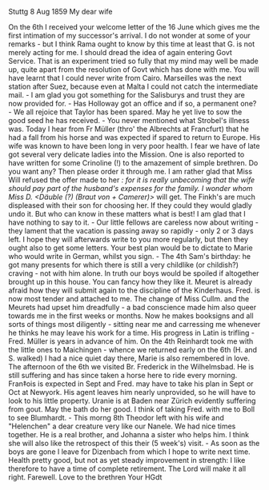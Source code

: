  Stuttg 8 Aug 1859
My dear wife

On the 6th I received your welcome letter of the 16 June which gives me the first intimation of my successor's arrival. I do not wonder at some of your remarks - but I think Rama ought to know by this time at least that G. is not merely acting for me. I should dread the idea of again entering Govt Service. That is an experiment tried so fully that my mind may well be made up, quite apart from the resolution of Govt which has done with me. You will have learnt that I could never write from Cairo. Marseilles was the next station after Suez, because even at Malta I could not catch the intermediate mail. - I am glad you got something for the Salisburys and trust they are now provided for. - Has Holloway got an office and if so, a permanent one? - We all rejoice that Taylor has been spared. May he yet live to sow the good seed he has received. - You never mentioned what Strobel's illness was. Today I hear from Fr Müller (thro' the Albrechts at Francfurt) that he had a fall from his horse and was expected if spared to return to Europe. His wife was known to have been long in very poor health. I fear we have of late got several very delicate ladies into the Mission. One is also reported to have written for some Crinoline (!) to the amazement of simple brethren. Do you want any? Then please order it through me. I am rather glad that Miss Will refused the offer made to her <George Kolb>*: for it is really unbecoming that the wife should pay part of the husband's expenses for the family. I wonder whom Miss D. <Däuble (?) (Braut von + Camerer)>* will get. The Finkh's are much displeased with their son for choosing her. If they could they would gladly undo it. But who can know in these matters what is best! I am glad that I have nothing to say to it. - Our little fellows are careless now about writing - they lament that the vacation is passing away so rapidly - only 2 or 3 days left. I hope they will afterwards write to you more regularly, but then they ought also to get some letters. Your best plan would be to dictate to Marie who would write in German, whilst you sign. - The 4th Sam's birthday: he got many presents for which there is still a very childlike (or childish?) craving - not with him alone. In truth our boys would be spoiled if altogether brought up in this house. You can fancy how they like it. Meuret is already afraid how they will submit again to the discipline of the Kinderhaus. Fred. is now most tender and attached to me. The change of Miss Cullm. and the Meurets had upset him dreadfully - a bad conscience made him also queer towards me in the first weeks or months. Now he makes booksigns and all sorts of things most diligently - sitting near me and carressing me whenever he thinks he may leave his work for a time. His progress in Latin is trifling - Fred. Müller is years in advance of him. On the 4th Reinhardt took me with the little ones to Maichingen - whence we returned early on the 6th (H. and S. walked) I had a nice quiet day there, Marie is also remembered in love. The afternoon of the 6th we visited Br. Frederick in the Wilhelmsbad. He is still suffering and has since taken a horse here to ride every morning. Fran‡ois is expected in Sept and Fred. may have to take his plan in Sept or Oct at Newyork. His agent leaves him nearly unprovided, so he will have to look to his little property. Uranie is at Baden near Zürich evidently suffering from gout. May the bath do her good. I think of taking Fred. with me to Boll to see Blumhardt. - This morng 8th Theodor left with his wife and "Helenchen" a dear creature very like our Nanele. We had nice times together. He is a real brother, and Johanna a sister who helps him. I think she will also like the retrospect of this their (5 week's) visit. - As soon as the boys are gone I leave for Dizenbach from which I hope to write next time. Health pretty good, but not as yet steady improvement in strength: I like therefore to have a time of complete retirement. The Lord will make it all right. Farewell. Love to the brethren
 Your HGdt
